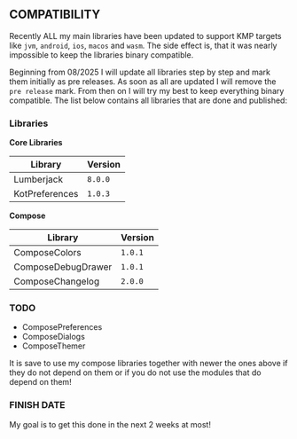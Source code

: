 ## COMPATIBILITY

Recently ALL my main libraries have been updated to support KMP targets like `jvm`, `android`, `ios`, `macos` and `wasm`. The side effect is, that it was nearly impossible to keep the libraries binary compatible.

Beginning from 08/2025 I will update all libraries step by step and mark them initially as pre releases. As soon as all are updated I will remove the `pre release` mark. From then on I will try my best to keep everything binary compatible. The list below contains all libraries that are done and published:

### Libraries

**Core Libraries**

| Library  | Version |
| - | - |
| Lumberjack | `8.0.0`  |
| KotPreferences | `1.0.3`  |

**Compose**

| Library  | Version |
| - | - |
| ComposeColors | `1.0.1`  |
| ComposeDebugDrawer | `1.0.1`  |
| ComposeChangelog | `2.0.0` |

### TODO

* ComposePreferences
* ComposeDialogs
* ComposeThemer

It is save to use my compose libraries together with newer the ones above if they do not depend on them or if you do not use the modules that do depend on them!

### FINISH DATE

My goal is to get this done in the next 2 weeks at most!
